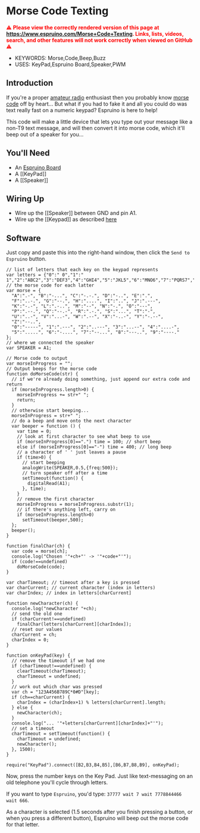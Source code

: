 <!--- Copyright (c) 2013 Gordon Williams, Pur3 Ltd. See the file LICENSE for copying permission. -->
Morse Code Texting
================

<span style="color:red">:warning: **Please view the correctly rendered version of this page at https://www.espruino.com/Morse+Code+Texting. Links, lists, videos, search, and other features will not work correctly when viewed on GitHub** :warning:</span>

* KEYWORDS: Morse,Code,Beep,Buzz
* USES: KeyPad,Espruino Board,Speaker,PWM

Introduction
-----------

If you're a proper [amateur radio](http://en.wikipedia.org/wiki/Amateur_radio) enthusiast then you probably know [morse code](http://en.wikipedia.org/wiki/Morse_code) off by heart... But what if you had to fake it and all you could do was text really fast on a numeric keypad? Espruino is here to help!

This code will make a little device that lets you type out your message like a non-T9 text message, and will then convert it into morse code, which it'll beep out of a speaker for you...

You'll Need
----------

* An [Espruino Board](/Original) 
* A [[KeyPad]]
* A [[Speaker]]

Wiring Up
--------

* Wire up the [[Speaker]] between GND and pin A1.
* Wire up the [[Keypad]] as described [here](/KeyPad)

Software
-------

Just copy and paste this into the right-hand window, then click the ```Send to Espruino``` button.

```
// list of letters that each key on the keypad represents
var letters = {"0":" 0","1":" 1","2":"ABC2","3":"DEF3","4":"GHI4","5":"JKL5","6":"MNO6","7":"PQRS7","8":"TUV8","9":"WXYZ9"};
// the morse code for each latter
var morse = {
  "A":".-", "B":"-...", "C":"-.-.", "D":"-..", "E":".",
  "F":"..-.", "G":"--.", "H":"....", "I":"..", "J":".---",
  "K":"-.-", "L":".-..", "M":"--", "N":"-.", "O":"---",
  "P":".--.", "Q":"--.-", "R":".-.", "S":"...", "T":"-",
  "U":"..-", "V":"...-", "W":".--", "X":"-..-", "Y":"-.--",
  "Z":"--..", 
  "0":"-----", "1":".---", "2":"..---", "3":"...--", "4":"....-",
  "5":".....", "6":"-....", "7":"--...", "8":"---..", "9":"----."
};
// where we connected the speaker
var SPEAKER = A1;

// Morse code to output
var morseInProgress = "";
// Output beeps for the morse code
function doMorseCode(str) {
  // if we're already doing something, just append our extra code and return
  if (morseInProgress.length>0) {
    morseInProgress += str+" ";
    return;
  }
  // otherwise start beeping...
  morseInProgress = str+" ";
  // do a beep and move onto the next character
  var beeper = function () {
    var time = 0;
    // look at first character to see what beep to use
    if (morseInProgress[0]==".") time = 100; // short beep
    else if (morseInProgress[0]=="-") time = 400; // long beep
    // a character of ' ' just leaves a pause
    if (time>0) {
      // start beeping
      analogWrite(SPEAKER,0.5,{freq:500});
      // turn speaker off after a time
      setTimeout(function() {
        digitalRead(A1); 
      }, time);
    }
    // remove the first character
    morseInProgress = morseInProgress.substr(1);
    // if there's anything left, carry on
    if (morseInProgress.length>0)
      setTimeout(beeper,500);
  };
  beeper();
}

function finalChar(ch) {
  var code = morse[ch];
  console.log("Chosen '"+ch+"' -> '"+code+"'");
  if (code!==undefined)
    doMorseCode(code);
}

var charTimeout; // timeout after a key is pressed
var charCurrent; // current character (index in letters)
var charIndex; // index in letters[charCurrent]

function newCharacter(ch) {
  console.log("newCharacter "+ch);
  // send the old one
  if (charCurrent!==undefined)
    finalChar(letters[charCurrent][charIndex]);
  // reset our values
  charCurrent = ch;
  charIndex = 0;
}

function onKeyPad(key) {
  // remove the timeout if we had one
  if (charTimeout!==undefined) {
    clearTimeout(charTimeout);
    charTimeout = undefined;
  }
  // work out which char was pressed
  var ch = "123A456B789C*0#D"[key];
  if (ch==charCurrent) {
    charIndex = (charIndex+1) % letters[charCurrent].length;
  } else {
    newCharacter(ch);
  }
  console.log("... '"+letters[charCurrent][charIndex]+"'");
  // set a timeout
  charTimeout = setTimeout(function() {
    charTimeout = undefined;
    newCharacter();
  }, 1500);
}

require("KeyPad").connect([B2,B3,B4,B5],[B6,B7,B8,B9], onKeyPad);
```

Now, press the number keys on the Key Pad. Just like text-messaging on an old telephone you'll cycle through letters.

If you want to type `Espruino`, you'd type: `37777 wait 7 wait 7778844466 wait 666`.

As a character is selected (1.5 seconds after you finish pressing a button, or when you press a different button), Espruino will beep out the morse code for that letter.


